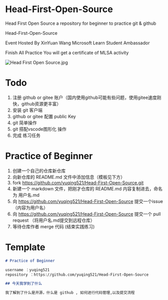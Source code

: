 # Head-First-Open-Source
Head First Open Source a repository for beginner to practice git &amp; github

Head-First-Open-Source 

Event Hosted By XinYuan Wang 
Microsoft Learn Student Ambassador 

Finish All Practice You will get a certificate of MLSA activity

![Head First Open Source.jpg](https://i.loli.net/2021/04/23/vXRC9KNiEnfPe26.jpg)

# Todo

1. 注册 github or gitee 账户（国内使用github可能有些问题，使用gitee速度刚快，github资源更丰富）
2. 安装 git 客户端
3. github or gitee 配置 public Key
4. git 简单操作
5. git 搭配vscode图形化 操作
6. 完成 练习任务

# Practice of Beginner

1. 创建一个自己的仓库新仓库
2. 向新仓库的 README.md 文件中添加信息（模板见下方）
3. fork https://github.com/yuqing521/Head-First-Open-Source.git
4. 新建一个 markdown 文件，把刚才仓库的 README.md 内容复制进去，命名为 用户名.md
5. 向 https://github.com/yuqing521/Head-First-Open-Source 提交一个issue （内容为用户名）
6. 向 https://github.com/yuqing521/Head-First-Open-Source 提交一个 pull request （将用户名.md提交到远程仓库）
7. 等待仓库作者 merge 代码 (结束实践练习)

# Template

```markdown
# Practice of Beginner

username ：yuqing521
repository ：https://github.com/yuqing521/Head-First-Open-Source

## 今天我学到了什么

我了解到了什么是开源，什么是 github , 如何进行代码管理,以及提交流程

```


